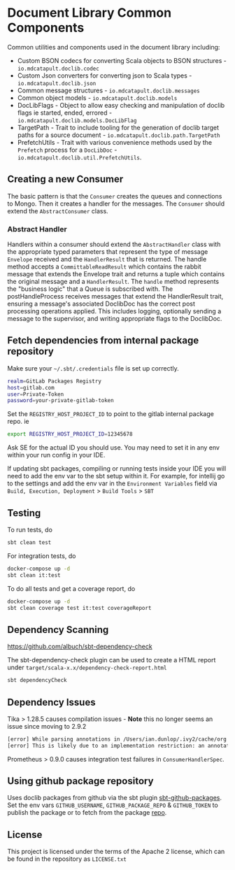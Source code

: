 # Document Library Common Components

Common utilities and components used in the document library including:

* Custom BSON codecs for converting Scala objects to BSON structures - `io.mdcatapult.doclib.codec`
* Custom Json converters for converting json to Scala types - `io.mdcatapult.doclib.json`
* Common message structures - `io.mdcatapult.doclib.messages`
* Common object models - `io.mdcatapult.doclib.models`
* DocLibFlags - Object to allow easy checking and manipulation of doclib flags ie started, ended, errored - `io.mdcatapult.doclib.models.DocLibFlag`  
* TargetPath - Trait to include tooling for the generation of doclib target paths for a source document - `io.mdcatapult.doclib.path.TargetPath`
* PrefetchUtils - Trait with various convenience methods used by the `Prefetch` process for a `DocLibDoc` - `io.mdcatapult.doclib.util.PrefetchUtils`.

## Creating a new Consumer
The basic pattern is that the `Consumer` creates the queues and connections to Mongo. Then it creates a handler for the messages.
The `Consumer` should extend the `AbstractConsumer` class.
### Abstract Handler
Handlers within a consumer should extend the `AbstractHandler` class with the appropriate typed parameters that represent the type of message `Envelope` received and
the `HandlerResult` that is returned. The handle method accepts a `CommittableReadResult` which contains the rabbit message
that extends the Envelope trait and returns a tuple which contains the original message and a `HandlerResult`. The `handle` method represents the 
"business logic" that a Queue is subscribed with.
The postHandleProcess receives messages that extend the HandlerResult trait, ensuring a message's associated DoclibDoc
has the correct post processing operations applied. This includes logging, optionally sending a message to the supervisor,
and writing appropriate flags to the DoclibDoc.

## Fetch dependencies from internal package repository

Make sure your `~/.sbt/.credentials` file is set up correctly.

```bash
realm=GitLab Packages Registry
host=gitlab.com
user=Private-Token
password=your-private-gitlab-token
```

Set the `REGISTRY_HOST_PROJECT_ID` to point to the gitlab internal package repo. ie
```bash
export REGISTRY_HOST_PROJECT_ID=12345678
```
Ask SE for the actual ID you should use. You may need to set it in any env within your run config in your IDE.

If updating sbt packages, compiling or running tests inside your IDE you will need to add the env var to the sbt setup within it. For example, for intellij 
go to the settings and add the env var in the `Environment Variables` field via `Build, Execution, Deployment` > `Build Tools` > `SBT`

## Testing
To run tests, do
```bash
sbt clean test
```
For integration tests, do
```bash
docker-compose up -d
sbt clean it:test
```
To do all tests and get a coverage report, do
```bash
docker-compose up -d
sbt clean coverage test it:test coverageReport
```

## Dependency Scanning

https://github.com/albuch/sbt-dependency-check

The sbt-dependency-check plugin can be used to create a HTML report under `target/scala-x.x/dependency-check-report.html`

```bash
sbt dependencyCheck
```

## Dependency Issues

Tika > 1.28.5 causes compilation issues - **Note** this no longer seems an issue since moving to 2.9.2
```bash
[error] While parsing annotations in /Users/ian.dunlop/.ivy2/cache/org.mongodb/mongodb-driver-core/jars/mongodb-driver-core-4.4.1.jar(com/mongodb/lang/Nullable.class), could not find MAYBE in enum <none>.
[error] This is likely due to an implementation restriction: an annotation argument cannot refer to a member of the annotated class (scala/bug#7014).
```

Prometheus > 0.9.0 causes integration test failures in `ConsumerHandlerSpec`.

## Using github package repository
Uses doclib packages from github via the sbt plugin [sbt-github-packages](https://github.com/djspiewak/sbt-github-packages). Set the
env vars `GITHUB_USERNAME`, `GITHUB_PACKAGE_REPO` & `GITHUB_TOKEN` to publish the package or to fetch from the package [repo](https://github.com/ianwdunlop/scala-packages).

## License
This project is licensed under the terms of the Apache 2 license, which can be found in the repository as `LICENSE.txt`